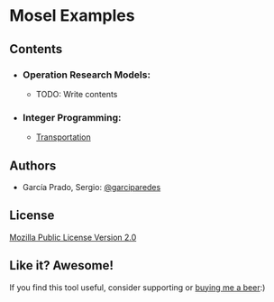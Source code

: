 # Mosel Examples

## Contents
  * ### Operation Research Models:
    * TODO: Write contents
  * ### Integer Programming:
    * [Transportation](transportation/)

## Authors
  - García Prado, Sergio: [@garciparedes](http://garciparedes.me)

## License
[Mozilla Public License Version 2.0](LICENSE)

## Like it? Awesome!
If you find this tool useful, consider supporting or [buying me a beer](https://www.paypal.me/garciparedes/2):)
